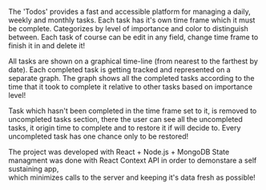 The 'Todos' provides a fast and accessible platform for managing a daily, weekly and monthly tasks. 
Each task has it's own time frame which it must be complete.
Categorizes by level of importance and color to distinguish between. 
Each task of course can be edit in any field, change time frame to finish it in and delete it!  

All tasks are shown on a graphical time-line (from nearest to the farthest by date).
Each completed task is getting tracked and represented on a separate graph.
The graph shows all the completed tasks according to the time that it took to complete it relative to other tasks based on importance level!

Task which hasn't been completed in the time frame set to it,  is removed to uncompleted tasks section,
there the user can see all the uncompleted tasks, it origin time to complete and to restore it if will decide to. 
Every uncompleted task has one chance only to be restored! 

The project was developed with React + Node.js + MongoDB
State managment was done with React Context API in order to demonstare a self sustaining app,  
which minimizes calls to the server and keeping it's data fresh as possible! 


